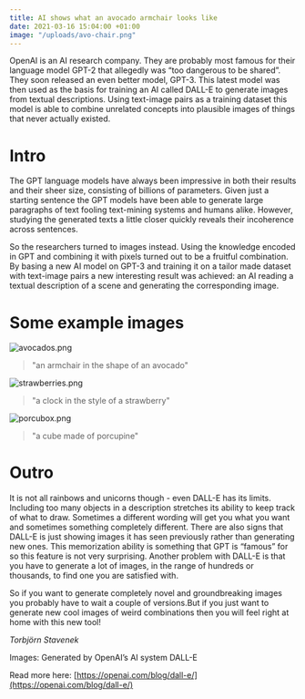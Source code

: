 ```yaml
---
title: AI shows what an avocado armchair looks like
date: 2021-03-16 15:04:00 +01:00
image: "/uploads/avo-chair.png"
---
```


OpenAI is an AI research company. They are probably most famous for their language model GPT-2 that allegedly was “too dangerous to be shared”. They soon released an even better model, GPT-3. This latest model was then used as the basis for training an AI called DALL-E to generate images from textual descriptions. Using text-image pairs as a training dataset this model is able to combine unrelated concepts into plausible images of things that never actually existed.

# Intro

The GPT language models have always been impressive in both their results and their sheer size, consisting of billions of parameters. Given just a starting sentence the GPT models have been able to generate large paragraphs of text fooling text-mining systems and humans alike. However, studying the generated texts a little closer quickly reveals their incoherence across sentences. 


So the researchers turned to images instead. Using the knowledge encoded in GPT and combining it with pixels turned out to be a fruitful combination. By basing a new AI model on GPT-3 and training it on a tailor made dataset with text-image pairs a new interesting result was achieved: an AI reading a textual description of a scene and generating the corresponding image. 


# Some example images

![avocados.png](/uploads/avocados.png)
> "an armchair in the shape of an avocado"



![strawberries.png](/uploads/strawberries.png)
> "a clock in the style of a strawberry"


![porcubox.png](/uploads/porcubox.png)
> "a cube made of porcupine"



# Outro

It is not all rainbows and unicorns though - even DALL-E has its limits. Including too many objects in a description stretches its ability to keep track of what to draw. Sometimes a different wording will get you what you want and sometimes something completely different. There are also signs that DALL-E is just showing images it has seen previously rather than generating new ones. This memorization ability is something that GPT is “famous” for so this feature is not very surprising. Another problem with DALL-E is that you have to generate a lot of images, in the range of hundreds or thousands, to find one you are satisfied with. 

So if you want to generate completely novel and groundbreaking images you probably have to wait a couple of versions.But if you just want to generate new cool images of weird combinations then you will feel right at home with this new tool! 


*Torbjörn Stavenek*


Images: Generated by OpenAI’s AI system DALL-E

Read more here: [https://openai.com/blog/dall-e/](https://openai.com/blog/dall-e/)



